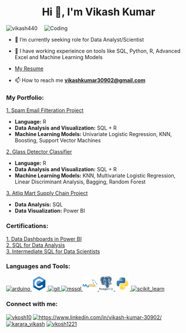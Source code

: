 <h1 align="center">Hi 👋, I'm Vikash Kumar</h1>
<img align="right" alt="Coding" width="400" src="https://aryng.com/assets/img/ani2.gif")
<p align="left"> <img src="https://komarev.com/ghpvc/?username=vikash440&label=Profile%20views&color=0e75b6&style=flat" alt="vikash440" /> </p>

- 🌱 I’m currently seeking role for Data Analyst/Scientist

- 🌱 I have working experieince on tools like SQL, Python, R, Advanced Excel and Machine Learning Models

- <a href = "https://drive.google.com/drive/folders/11oaM2Nn0mW3qn5aW69-j85qPHCtpKrXK?usp=drive_link">My Resume</a>

- 📫 How to reach me **vikashkumar30902@gmail.com**



<h3 align= "left"><b>My Portfolio:</b></h3>

<a href = "https://github.com/vikash440/Spam_Email_Filteration_Classifier/blob/main/README.md">1. Spam Email Filteration Project</a>
- <b>Language:</b> R
- <b>Data Analysis and Visualization:</b> SQL + R
- <b>Machine Learning Models:</b> Univariate Logistic Regression, KNN, Boosting, Support Vector Machines

<a href= "https://github.com/vikash440/Glass_detection_Classifier/blob/main/README.md">2. Glass Detector Classifier</a>

- <b>Language:</b> R 
- <b>Data Analysis and Visualization:</b> SQL + R
- <b>Machine Learning Models:</b> KNN, Multivariate Logistic Regression, Linear Discriminant Analysis, Bagging, Random Forest 
  
<a href = "https://github.com/vikash440/Atliq_Mart_Supply_Chain_Power_BI_Project/blob/main/Atliq%20Mart%20Dashboard.pdf">3. Atliq Mart Supply Chain Project</a>
- <b>Data Analysis:</b> SQL
- <b>Data Visualization:</b> Power BI


<h3 align="left">Certifications:</h3>
<a href="https://www.linkedin.com/learning/certificates/6106631ec34c9165589314e18ddc7f857cb228ffc50c83d7b2fda3201483e68b"> 1. Data Dashboards in Power BI</a><br>
<a href="https://www.linkedin.com/learning/certificates/3b08123756865343b0f6441b94b0f62f6dda13f42c91db73fda5b3140c979f58"> 2. SQL for Data Analysis</a><br>
<a href="https://www.linkedin.com/learning/certificates/19cd7c6f4f3a72cba8fb8e858d4a501290870ffaa88afa3b70119901b99e6831"> 3. Intermediate SQL for Data Scientists</a>



<h3 align="left">Languages and Tools:</h3>
<p align="left"> <a href="https://www.arduino.cc/" target="_blank" rel="noreferrer"> <img src="https://cdn.worldvectorlogo.com/logos/arduino-1.svg" alt="arduino" width="40" height="40"/> </a> <a href="https://www.cprogramming.com/" target="_blank" rel="noreferrer"> <img src="https://raw.githubusercontent.com/devicons/devicon/master/icons/c/c-original.svg" alt="c" width="40" height="40"/> </a> <a href="https://git-scm.com/" target="_blank" rel="noreferrer"> <img src="https://www.vectorlogo.zone/logos/git-scm/git-scm-icon.svg" alt="git" width="40" height="40"/> </a> <a href="https://www.microsoft.com/en-us/sql-server" target="_blank" rel="noreferrer"> <img src="https://www.svgrepo.com/show/303229/microsoft-sql-server-logo.svg" alt="mssql" width="40" height="40"/> </a> <a href="https://www.mysql.com/" target="_blank" rel="noreferrer"> <img src="https://raw.githubusercontent.com/devicons/devicon/master/icons/mysql/mysql-original-wordmark.svg" alt="mysql" width="40" height="40"/> </a> <a href="https://www.postgresql.org" target="_blank" rel="noreferrer"> <img src="https://raw.githubusercontent.com/devicons/devicon/master/icons/postgresql/postgresql-original-wordmark.svg" alt="postgresql" width="40" height="40"/> </a> <a href="https://www.python.org" target="_blank" rel="noreferrer"> <img src="https://raw.githubusercontent.com/devicons/devicon/master/icons/python/python-original.svg" alt="python" width="40" height="40"/> </a><a href="https://scikit-learn.org/" target="_blank" rel="noreferrer"> <img src="https://upload.wikimedia.org/wikipedia/commons/0/05/Scikit_learn_logo_small.svg" alt="scikit_learn" width="40" height="40"/> </a> </p>


<h3 align="left">Connect with me:</h3>
<p align="left">
<a href="https://twitter.com/vkosh10" target="blank"><img align="center" src="https://raw.githubusercontent.com/rahuldkjain/github-profile-readme-generator/master/src/images/icons/Social/twitter.svg" alt="vkosh10" height="30" width="40" /></a>
<a href="https://linkedin.com/in/https://www.linkedin.com/in/vikash-kumar-30902/" target="blank"><img align="center" src="https://raw.githubusercontent.com/rahuldkjain/github-profile-readme-generator/master/src/images/icons/Social/linked-in-alt.svg" alt="https://www.linkedin.com/in/vikash-kumar-30902/" height="30" width="40" /></a>
<a href="https://instagram.com/karara_vikash" target="blank"><img align="center" src="https://raw.githubusercontent.com/rahuldkjain/github-profile-readme-generator/master/src/images/icons/Social/instagram.svg" alt="karara_vikash" height="30" width="40" /></a>
<a href="https://www.hackerrank.com/vkosh1221" target="blank"><img align="center" src="https://raw.githubusercontent.com/rahuldkjain/github-profile-readme-generator/master/src/images/icons/Social/hackerrank.svg" alt="vkosh1221" height="30" width="40" /></a>
</p>

